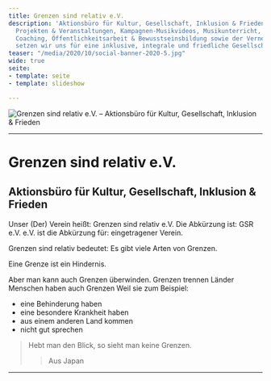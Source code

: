 ```yaml
---
title: Grenzen sind relativ e.V.
description: 'Aktionsbüro für Kultur, Gesellschaft, Inklusion & Frieden. Mit verschiedensten
  Projekten & Veranstaltungen, Kampagnen-Musikvideos, Musikunterricht, Workshops,
  Coaching, Öffentlichkeitsarbeit & Bewusstseinsbildung sowie der Vernetzung von Akteuren/Menschen
  setzen wir uns für eine inklusive, integrale und friedliche Gesellschaft ein. '
teaser: "/media/2020/10/social-banner-2020-5.jpg"
wide: true
seite:
- template: seite
- template: slideshow

---
```

![Grenzen sind relativ e.V. – Aktionsbüro für Kultur, Gesellschaft, Inklusion & Frieden](/media/2020/10/social-banner-2020-5.jpg)

***

<div class="md:text-center">

# Grenzen sind relativ e.V.

## Aktionsbüro für Kultur, Gesellschaft, Inklusion & Frieden

Unser (Der) Verein heißt: Grenzen sind relativ e.V. Die Abkürzung ist: GSR e.V. e.V. ist die Abkürzung für: eingetragener Verein.

Grenzen sind relativ bedeutet: Es gibt viele Arten von Grenzen.

Eine Grenze ist ein Hindernis.

Aber man kann auch Grenzen überwinden. Grenzen trennen Länder Menschen haben auch Grenzen Weil sie zum Beispiel:

* eine Behinderung haben
* eine besondere Krankheit haben
* aus einem anderen Land kommen
* nicht gut sprechen

> Hebt man den Blick, so sieht man keine Grenzen.
>
> > Aus Japan
> > </div>

***

<slideshow class="wide" name="startseite-aktivitaeten"></slideshow>

<video-gallery name="startseite-video-galerie"></video-galerie>